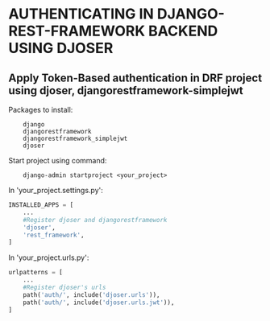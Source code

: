 # AUTHENTICATING IN DJANGO-REST-FRAMEWORK BACKEND USING DJOSER

## Apply Token-Based authentication in DRF project using djoser, djangorestframework-simplejwt

Packages to install:
```
    django
    djangorestframework
    djangorestframework_simplejwt
    djoser
```

Start project using command:
```
    django-admin startproject <your_project>
```

In 'your_project.settings.py':
```python
INSTALLED_APPS = [
    ...
    #Register djoser and djangorestframework
    'djoser',
    'rest_framework',
]
```

In 'your_project.urls.py':
```python
urlpatterns = [
    ...
    #Register djoser's urls
    path('auth/', include('djoser.urls')),
    path('auth/', include('djoser.urls.jwt')),
]
```
